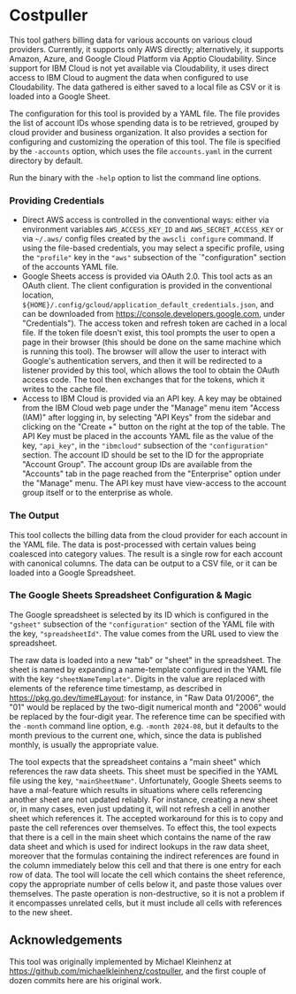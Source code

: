 # Costpuller

This tool gathers billing data for various accounts on various cloud
providers.  Currently, it supports only AWS directly; alternatively, it
supports Amazon, Azure, and Google Cloud Platform via Apptio Cloudability.
Since support for IBM Cloud is not yet available via Cloudability, it uses
direct access to IBM Cloud to augment the data when configured to use
Cloudability.  The data gathered is either saved to a local file as CSV or it
is loaded into a Google Sheet.

The configuration for this tool is provided by a YAML file.  The file
provides the list of account IDs whose spending data is to be retrieved,
grouped by cloud provider and business organization.  It also provides a
section for configuring and customizing the operation of this tool.  The file
is specified by the `-accounts` option, which uses the file `accounts.yaml`
in the current directory by default.

Run the binary with the `-help` option to list the command line options.

### Providing Credentials

 - Direct AWS access is controlled in the conventional ways:  either via
   environment variables `AWS_ACCESS_KEY_ID` and `AWS_SECRET_ACCESS_KEY` or via
   `~/.aws/` config files created by the `awscli configure` command.  If using
   the file-based credentials, you may select a specific profile, using the
   `"profile"` key in the `"aws"` subsection of the `"configuration" section
   of the accounts YAML file.
 - Google Sheets access is provided via OAuth 2.0.  This tool acts as an
   OAuth client.  The client configuration is provided in the conventional
   location, `${HOME}/.config/gcloud/application_default_credentials.json`,
   and can be downloaded from https://console.developers.google.com, under
   "Credentials").  The access token and refresh token are cached in a local
   file.  If the token file doesn't exist, this tool prompts the user to
   open a page in their browser (this should be done on the same machine
   which is running this tool).  The browser will allow the user to interact
   with Google's authentication servers, and then it will be redirected to a
   listener provided by this tool, which allows the tool to obtain the
   OAuth access code.  The tool then exchanges that for the tokens, which it
   writes to the cache file.
 - Access to IBM Cloud is provided via an API key.  A key may be obtained
   from the IBM Cloud web page under the "Manage" menu item "Access (IAM)"
   after logging in, by selecting "API Keys" from the sidebar and clicking on
   the "Create +" button on the right at the top of the table.  The API Key
   must be placed in the accounts YAML file as the value of the key,
   `"api_key"`, in the `"ibmcloud"` subsection of the `"configuration"`
   section.  The account ID should be set to the ID for the appropriate
   "Account Group".  The account group IDs are available from the "Accounts"
   tab in the page reached from the "Enterprise" option under the "Manage"
   menu.  The API key must have view-access to the account group itself or to
   the enterprise as whole.

### The Output

   This tool collects the billing data from the cloud provider for each
   account in the YAML file.  The data is post-processed with certain values
   being coalesced into category values.  The result is a single row for
   each account with canonical columns.  The data can be output to a CSV
   file, or it can be loaded into a Google Spreadsheet.

### The Google Sheets Spreadsheet Configuration & Magic

   The Google spreadsheet is selected by its ID which is configured in the
   `"gsheet"` subsection of the `"configuration"` section of the YAML file with
   the key, `"spreadsheetId"`.  The value comes from the URL used to view the
   spreadsheet.

   The raw data is loaded into a new "tab" or "sheet" in the spreadsheet.
   The sheet is named by expanding a name-template configured in the YAML
   file with the key `"sheetNameTemplate"`.  Digits in the value are replaced
   with elements of the reference time timestamp, as described in
   https://pkg.go.dev/time#Layout: for instance, in "Raw Data 01/2006", the
   "01" would be replaced by the two-digit numerical month and "2006" would
   be replaced by the four-digit year.  The reference time can be specified
   with the `-month` command line option, e.g. `-month 2024-08`, but it
   defaults to the month previous to the current one, which, since the data is
   published monthly, is usually the appropriate value.

   The tool expects that the spreadsheet contains a "main sheet" which
   references the raw data sheets.  This sheet must be specified in the YAML
   file using the key, `"mainSheetName"`.  Unfortunately, Google Sheets seems
   to have a mal-feature which results in situations where cells referencing
   another sheet are not updated reliably.  For instance, creating a new
   sheet or, in many cases, even just updating it, will not refresh a cell
   in another sheet which references it.  The accepted workaround for this is
   to copy and paste the cell references over themselves.  To effect
   this, the tool expects that there is a cell in the main sheet which
   contains the name of the raw data sheet and which is used for indirect
   lookups in the raw data sheet, moreover that the formulas containing the
   indirect references are found in the column immediately below this cell
   and that there is one entry for each row of data.  The tool will locate
   the cell which contains the sheet reference, copy the appropriate number
   of cells below it, and paste those values over themselves.  The paste
   operation is non-destructive, so it is not a problem if it encompasses
   unrelated cells, but it must include all cells with references to the
   new sheet.

## Acknowledgements

This tool was originally implemented by Michael Kleinhenz at 
https://github.com/michaelkleinhenz/costpuller, and the first couple of
dozen commits here are his original work.
